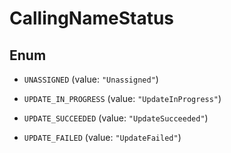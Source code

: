 

# CallingNameStatus

## Enum


* `UNASSIGNED` (value: `"Unassigned"`)

* `UPDATE_IN_PROGRESS` (value: `"UpdateInProgress"`)

* `UPDATE_SUCCEEDED` (value: `"UpdateSucceeded"`)

* `UPDATE_FAILED` (value: `"UpdateFailed"`)



